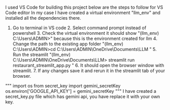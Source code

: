 I used VS Code for building this project below are the steps to follow for VS Code editor
In my case I have created a virtual environment "llm_env" and installed all the dependencies there.

  1. Go to terminal in VS code 
	2. Select command prompt instead of powershell 
	3. Check the virtual environment it should show "(llm_env) C:\Users\ADMIN>" because this is the environment created for llm
	4. Change the path to the existing app folder "(llm_env) C:\Users\ADMIN>cd C:\Users\ADMIN\OneDrive\Documents\LLM "
	5. Run the streamlit "(llm_env) C:\Users\ADMIN\OneDrive\Documents\LLM> streamlit run restaurant_streamlit_app.py "
	6. It should open the browser window with streamlit.
	7. If any changes save it and rerun it in the streamlit tab of your browser.

"""
import os
from secret_key import gemini_secretKey
os.environ['GOOGLE_API_KEY'] = gemini_secretKey 
"""
I have created a secret_key.py file which has gemini api, you have replace it with your own key.
